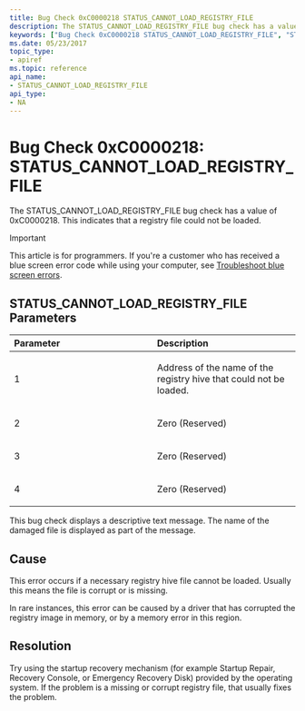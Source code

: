 ```yaml
---
title: Bug Check 0xC0000218 STATUS_CANNOT_LOAD_REGISTRY_FILE
description: The STATUS_CANNOT_LOAD_REGISTRY_FILE bug check has a value of 0xC0000218. This indicates that a registry file could not be loaded.
keywords: ["Bug Check 0xC0000218 STATUS_CANNOT_LOAD_REGISTRY_FILE", "STATUS_CANNOT_LOAD_REGISTRY_FILE"]
ms.date: 05/23/2017
topic_type:
- apiref
ms.topic: reference
api_name:
- STATUS_CANNOT_LOAD_REGISTRY_FILE
api_type:
- NA
---
```


# Bug Check 0xC0000218: STATUS\_CANNOT\_LOAD\_REGISTRY\_FILE


The STATUS\_CANNOT\_LOAD\_REGISTRY\_FILE bug check has a value of 0xC0000218. This indicates that a registry file could not be loaded.

> [!IMPORTANT]
> This article is for programmers. If you're a customer who has received a blue screen error code while using your computer, see [Troubleshoot blue screen errors](https://www.windows.com/stopcode).


## STATUS\_CANNOT\_LOAD\_REGISTRY\_FILE Parameters


<table>
<colgroup>
<col width="50%" />
<col width="50%" />
</colgroup>
<thead>
<tr class="header">
<th align="left">Parameter</th>
<th align="left">Description</th>
</tr>
</thead>
<tbody>
<tr class="odd">
<td align="left"><p>1</p></td>
<td align="left"><p>Address of the name of the registry hive that could not be loaded.</p></td>
</tr>
<tr class="even">
<td align="left"><p>2</p></td>
<td align="left"><p>Zero (Reserved)</p></td>
</tr>
<tr class="odd">
<td align="left"><p>3</p></td>
<td align="left"><p>Zero (Reserved)</p></td>
</tr>
<tr class="even">
<td align="left"><p>4</p></td>
<td align="left"><p>Zero (Reserved)</p></td>
</tr>
</tbody>
</table>

 

This bug check displays a descriptive text message. The name of the damaged file is displayed as part of the message.

## Cause

This error occurs if a necessary registry hive file cannot be loaded. Usually this means the file is corrupt or is missing.

In rare instances, this error can be caused by a driver that has corrupted the registry image in memory, or by a memory error in this region.

## Resolution

Try using the startup recovery mechanism (for example Startup Repair, Recovery Console, or Emergency Recovery Disk) provided by the operating system. If the problem is a missing or corrupt registry file, that usually fixes the problem.

 

 




